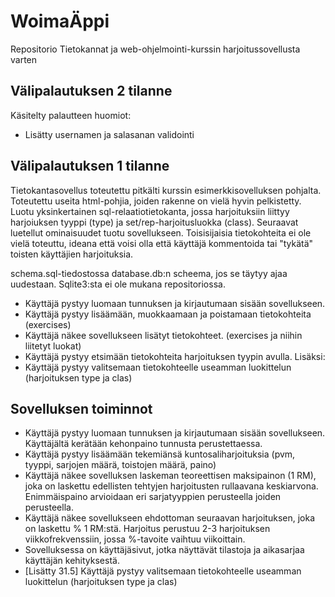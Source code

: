 # WoimaÄppi
Repositorio Tietokannat ja web-ohjelmointi-kurssin harjoitussovellusta varten 

## Välipalautuksen 2 tilanne
Käsitelty palautteen huomiot:
* Lisätty usernamen ja salasanan validointi

## Välipalautuksen 1 tilanne

Tietokantasovellus toteutettu pitkälti kurssin esimerkkisovelluksen pohjalta. Toteutettu useita html-pohjia, joiden rakenne on vielä hyvin pelkistetty. Luotu yksinkertainen sql-relaatiotietokanta, jossa harjoituksiin liittyy harjoiuksen tyyppi (type) ja set/rep-harjoitusluokka (class). Seuraavat luetellut ominaisuudet tuotu sovellukseen. Toisisijaisia tietokohteita ei ole vielä toteuttu, ideana että voisi olla että käyttäjä kommentoida tai "tykätä" toisten käyttäjien harjoituksia.

schema.sql-tiedostossa database.db:n scheema, jos se täytyy ajaa uudestaan. Sqlite3:sta ei ole mukana repositoriossa.

* Käyttäjä pystyy luomaan tunnuksen ja kirjautumaan sisään sovellukseen.
* Käyttäjä pystyy lisäämään, muokkaamaan ja poistamaan tietokohteita (exercises)
* Käyttäjä näkee sovellukseen lisätyt tietokohteet. (exercises ja niihin liitetyt luokat)
* Käyttäjä pystyy etsimään tietokohteita harjoituksen tyypin avulla.
Lisäksi:
* Käyttäjä pystyy valitsemaan tietokohteelle useamman luokittelun (harjoituksen type ja clas)

## Sovelluksen toiminnot
* Käyttäjä pystyy luomaan tunnuksen ja kirjautumaan sisään sovellukseen. Käyttäjältä kerätään kehonpaino tunnusta perustettaessa.
* Käyttäjä pystyy lisäämään tekemiänsä kuntosaliharjoituksia (pvm, tyyppi, sarjojen määrä, toistojen määrä, paino)
* Käyttäjä näkee sovelluksen laskeman teoreettisen maksipainon (1 RM), joka on laskettu edellisten tehtyjen harjoitusten rullaavana keskiarvona. Enimmäispaino arvioidaan eri sarjatyyppien perusteella joiden perusteella.
* Käyttäjä näkee sovellukseen ehdottoman seuraavan harjoituksen, joka on laskettu % 1 RM:stä. Harjoitus perustuu 2-3 harjoituksen viikkofrekvenssiin, jossa %-tavoite vaihtuu viikoittain.
* Sovelluksessa on käyttäjäsivut, jotka näyttävät tilastoja ja aikasarjaa käyttäjän kehityksestä.
* [Lisätty 31.5] Käyttäjä pystyy valitsemaan tietokohteelle useamman luokittelun (harjoituksen type ja clas)